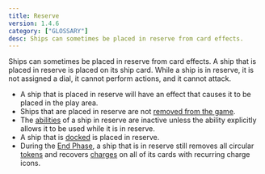 ```yaml
---
title: Reserve
version: 1.4.6
category: ["GLOSSARY"]
desc: Ships can sometimes be placed in reserve from card effects.
---
```


Ships can sometimes be placed in reserve from card effects. A ship that is
placed in reserve is placed on its ship card. While a ship is in reserve, it is
not assigned a dial, it cannot perform actions, and it cannot attack.

- A ship that is placed in reserve will have an effect that causes it to be placed in the play area.
- Ships that are placed in reserve are not [removed from the game](/rules/Removed_From_The_Game).
- The [abilities](/rules/Abilities) of a ship in reserve are inactive unless the ability explicitly allows it to be used while it is in reserve.
- A ship that is [docked](/rules/Dock) is placed in reserve.
- During the [End Phase](/rules/End_Phase), a ship that is in reserve still removes all circular [tokens](/rules/Tokens) and recovers [charges](/rules/Charge) on all of its cards with recurring charge icons.
